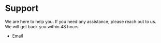 # Support

We are here to help you. If you need any assistance, please reach out to us. We will get back you within 48 hours.

* [Email](mailto:memorytheapp@gmail.com)
